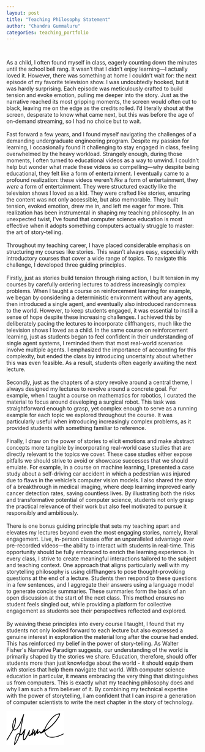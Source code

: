```yaml
---
layout: post
title: "Teaching Philosophy Statement"
author: "Chandra Gummaluru"
categories: teaching_portfolio
---
```


<br>

As a child, I often found myself in class, eagerly counting down the minutes until the school bell rang. It wasn’t that I didn’t enjoy learning—I actually loved it. However, there was something at home I couldn’t wait for: the next episode of my favorite television show. I was undoubtedly hooked, but it was hardly surprising. Each episode was meticulously crafted to build tension and evoke emotion, pulling me deeper into the story. Just as the narrative reached its most gripping moments, the screen would often cut to black, leaving me on the edge as the credits rolled. I’d literally shout at the screen, desperate to know what came next, but this was before the age of on-demand streaming, so I had no choice but to wait.
<br><br>
Fast forward a few years, and I found myself navigating the challenges of a demanding undergraduate engineering program. Despite my passion for learning, I occasionally found it challenging to stay engaged in class, feeling overwhelmed by the heavy workload. Strangely enough, during those moments, I often turned to educational videos as a way to unwind. I couldn’t help but wonder what made these videos so compelling—why despite being educational, they felt like a form of entertainment. I eventually came to a profound realization: these videos weren't _like_ a form of entertainment, they _were_ a form of entertainment. They were structured exactly like the television shows I loved as a kid. They were crafted like stories, ensuring the content was not only accessible, but also memorable. They built tension, evoked emotion, drew me in, and left me eager for more. This realization has been instrumental in shaping my teaching philosophy. In an unexpected twist, I've found that computer science education is most effective when it adopts something computers actually struggle to master: the art of story-telling.
<br><br>
Throughout my teaching career, I have placed considerable emphasis on structuring my courses like stories. This wasn’t always easy, especially with introductory courses that cover a wide range of topics. To navigate this challenge, I developed three guiding principles.
<br><br>
Firstly, just as stories build tension through rising action, I built tension in my courses by carefully ordering lectures to address increasingly complex problems. When I taught a course on reinforcement learning for example, we began by considering a deterministic environment without any agents, then introduced a single agent, and eventually also introduced randomness to the world. However, to keep students engaged, it was essential to instill a sense of hope despite these increasing challenges. I achieved this by deliberately pacing the lectures to incorporate cliffhangers, much like the television shows I loved as a child. In the same course on reinforcement learning, just as students began to feel confident in their understanding of single agent systems, I reminded them that most real-world scenarios involve multiple agents. I emphasized the importance of accounting for this complexity, but ended the class by introducing uncertainty about whether this was even feasible. As a result, students often eagerly awaiting the next lecture.
<br><br>
Secondly, just as the chapters of a story revolve around a central theme, I always designed my lectures to revolve around a concrete goal. For example, when I taught a course on mathematics for robotics, I curated the material to focus around developing a surgical robot. This task was straightforward enough to grasp, yet complex enough to serve as a running example for each topic we explored throughout the course. It was particularly useful when introducing increasingly complex problems, as it provided students with something familiar to reference.
<br><br>
Finally, I draw on the power of stories to elicit emotions and make abstract concepts more tangible by incorporating real-world case studies that are directly relevant to the topics we cover. These case studies either expose pitfalls we should strive to avoid or showcase successes that we should emulate. For example, in a course on machine learning, I presented a case study about a self-driving car accident in which a pedestrian was injured due to flaws in the vehicle’s computer vision models. I also shared the story of a breakthrough in medical imaging, where deep learning improved early cancer detection rates, saving countless lives. By illustrating both the risks and transformative potential of computer science, students not only grasp the practical relevance of their work but also feel motivated to pursue it responsibly and ambitiously.
<br><br>
There is one bonus guiding principle that sets my teaching apart and elevates my lectures beyond even the most engaging stories, namely, literal engagement. Live, in-person classes offer an unparalleled advantage over pre-recorded videos—the ability to interact with students in real-time. This opportunity should be fully embraced to enrich the learning experience. In every class, I strive to create meaningful interactions tailored to the subject and teaching context. One approach that aligns particularly well with my storytelling philosophy is using cliffhangers to pose thought-provoking questions at the end of a lecture. Students then respond to these questions in a few sentences, and I aggregate their answers using a language model to generate concise summaries. These summaries form the basis of an open discussion at the start of the next class. This method ensures no student feels singled out, while providing a platform for collective engagement as students see their perspectives reflected and explored.
<br><br>
By weaving these principles into every course I taught, I found that my students not only looked forward to each lecture but also expressed a genuine interest in exploration the material long after the course had ended. This has reinforced my belief in the power of story-telling. As Walter Fisher's Narrative Paradigm suggests, our understanding of the world is primarily shaped by the stories we share. Education, therefore, should offer students more than just knowledge about the world - it should equip them with stories that help them navigate that world. With computer science education in particular, it means embracing the very thing that distinguishes us from computers. This is exactly what my teaching philosophy does and why I am such a firm believer of it. By combining my technical expertise with the power of storytelling, I am confident that I can inspire a generation of computer scientists to write the next chapter in the story of technology.

<img src="https://github.com/chandra-gummaluru/chandra-gummaluru.github.io/raw/master/assets/signature.svg" alt="signature" width="150"/>

